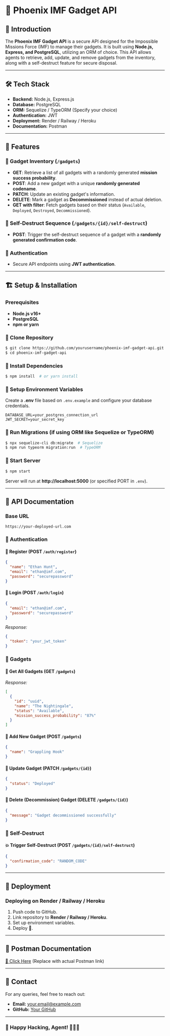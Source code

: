 # 🚀 Phoenix IMF Gadget API

## 📌 Introduction
The **Phoenix IMF Gadget API** is a secure API designed for the Impossible Missions Force (IMF) to manage their gadgets. It is built using **Node.js, Express, and PostgreSQL**, utilizing an ORM of choice. This API allows agents to retrieve, add, update, and remove gadgets from the inventory, along with a self-destruct feature for secure disposal.

---

## 🛠️ Tech Stack
- **Backend:** Node.js, Express.js
- **Database:** PostgreSQL
- **ORM:** Sequelize / TypeORM (Specify your choice)
- **Authentication:** JWT
- **Deployment:** Render / Railway / Heroku
- **Documentation:** Postman

---

## 🚀 Features
### 🔹 Gadget Inventory (`/gadgets`)
- **GET**: Retrieve a list of all gadgets with a randomly generated **mission success probability**.
- **POST**: Add a new gadget with a unique **randomly generated codename**.
- **PATCH**: Update an existing gadget's information.
- **DELETE**: Mark a gadget as **Decommissioned** instead of actual deletion.
- **GET with filter**: Fetch gadgets based on their status (`Available`, `Deployed`, `Destroyed`, `Decommissioned`).

### 🔹 Self-Destruct Sequence (`/gadgets/{id}/self-destruct`)
- **POST**: Trigger the self-destruct sequence of a gadget with a **randomly generated confirmation code**.

### 🔹 Authentication
- Secure API endpoints using **JWT authentication**.

---

## 🏗️ Setup & Installation
### Prerequisites
- **Node.js v16+**
- **PostgreSQL**
- **npm or yarn**

### 🔹 Clone Repository
```sh
$ git clone https://github.com/yourusername/phoenix-imf-gadget-api.git
$ cd phoenix-imf-gadget-api
```

### 🔹 Install Dependencies
```sh
$ npm install  # or yarn install
```

### 🔹 Setup Environment Variables
Create a **.env** file based on `.env.example` and configure your database credentials.
```env
DATABASE_URL=your_postgres_connection_url
JWT_SECRET=your_secret_key
```

### 🔹 Run Migrations (if using ORM like Sequelize or TypeORM)
```sh
$ npx sequelize-cli db:migrate  # Sequelize
$ npm run typeorm migration:run  # TypeORM
```

### 🔹 Start Server
```sh
$ npm start
```
Server will run at **http://localhost:5000** (or specified PORT in `.env`).

---

## 📖 API Documentation
### Base URL
```
https://your-deployed-url.com
```

### 🔹 Authentication
#### 🔑 Register (POST `/auth/register`)
```json
{
  "name": "Ethan Hunt",
  "email": "ethan@imf.com",
  "password": "securepassword"
}
```
#### 🔑 Login (POST `/auth/login`)
```json
{
  "email": "ethan@imf.com",
  "password": "securepassword"
}
```
_Response:_
```json
{
  "token": "your_jwt_token"
}
```

### 🔹 Gadgets
#### 📌 Get All Gadgets (GET `/gadgets`)
_Response:_
```json
[
  {
    "id": "uuid",
    "name": "The Nightingale",
    "status": "Available",
    "mission_success_probability": "87%"
  }
]
```
#### 📌 Add New Gadget (POST `/gadgets`)
```json
{
  "name": "Grappling Hook"
}
```
#### 📌 Update Gadget (PATCH `/gadgets/{id}`)
```json
{
  "status": "Deployed"
}
```
#### 📌 Delete (Decommission) Gadget (DELETE `/gadgets/{id}`)
```json
{
  "message": "Gadget decommissioned successfully"
}
```

### 🔹 Self-Destruct
#### 💥 Trigger Self-Destruct (POST `/gadgets/{id}/self-destruct`)
```json
{
  "confirmation_code": "RANDOM_CODE"
}
```

---

## 🚀 Deployment
### **Deploying on Render / Railway / Heroku**
1. Push code to GitHub.
2. Link repository to **Render / Railway / Heroku**.
3. Set up environment variables.
4. Deploy 🚀.

---

## 📄 Postman Documentation
[📌 Click Here](#) (Replace with actual Postman link)

---

## 📌 Contact
For any queries, feel free to reach out:
- **Email:** your.email@example.com
- **GitHub:** [Your GitHub](https://github.com/yourusername)

---

### 🚀 Happy Hacking, Agent! 🕵️‍♂️🔥

